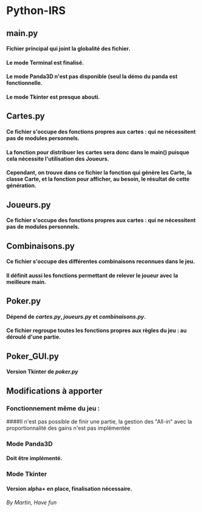 # Python-IRS

## __main__.py

#### Fichier principal qui joint la globalité des fichier.
#### Le mode Terminal est finalisé.
#### Le mode Panda3D n'est pas disponible (seul la démo du panda est fonctionnelle.
#### Le mode Tkinter est presque abouti.


## Cartes.py

#### Ce fichier s'occupe des fonctions propres aux cartes : qui ne nécessitent pas de modules personnels.
#### La fonction pour distribuer les cartes sera donc dans le main() puisque cela nécessite l'utilisation des Joueurs. 
#### Cependant, on trouve dans ce fichier la fonction qui génère les Carte, la classe Carte, et la fonction pour afficher, au besoin, le résultat de cette génération.

## Joueurs.py

#### Ce fichier s'occupe des fonctions propres aux cartes : qui ne nécessitent pas de modules personnels.

## Combinaisons.py

#### Ce fichier s'occupe des différentes combinaisons reconnues dans le jeu.
#### Il définit aussi les fonctions permettant de relever le joueur avec la meilleure main.

## Poker.py

#### Dépend de *cartes.py*, *joueurs.py* et *combinaisons.py*.
#### Ce fichier regroupe toutes les fonctions propres aux règles du jeu : au déroulé d'une partie.

## Poker_GUI.py

#### Version Tkinter de *poker.py*

## Modifications à apporter

### Fonctionnement même du jeu :
####Il n'est pas possible de finir une partie, la gestion des "All-in" avec la proportionnalité des gains n'est pas implémentée

### Mode Panda3D
#### Doit être implémenté.

### Mode Tkinter
#### Version alpha+ en place, finalisation nécessaire.

*By Martin, Have fun*

